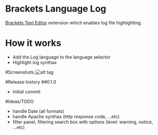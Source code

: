 # Brackets Language Log
[Brackets Text Editor](http://brackets.io) extension which enables log file highlighting.

# How it works
- Add the Log language to the language selector
- Highlight log synthax

#Screenshots
![alt tag](https://raw.github.com/url)

#Release history
##0.1.0
- Initial commit


#Ideas/TODO
- handle Date (all formats)
- handle Apache synthax (http response code, ...etc)
- filter panel, filtering search box with options (level: warning, notice, ...etc)

